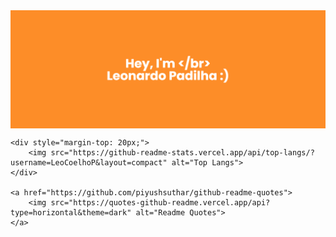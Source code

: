 <div style="display: flex; flex-direction: column; align-items: center;">
    <img src="/banner.png" alt="Coding" style="width: 100%;">

    <div style="margin-top: 20px;">
        <img src="https://github-readme-stats.vercel.app/api/top-langs/?username=LeoCoelhoP&layout=compact" alt="Top Langs">
    </div>

    <a href="https://github.com/piyushsuthar/github-readme-quotes">
        <img src="https://quotes-github-readme.vercel.app/api?type=horizontal&theme=dark" alt="Readme Quotes">
    </a>
</div>
